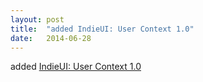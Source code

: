 ```yaml
---
layout: post
title:  "added IndieUI: User Context 1.0"
date:   2014-06-28
---
```


added <a href="http://www.w3.org/TR/indie-ui-context/">IndieUI: User Context 1.0</a>

